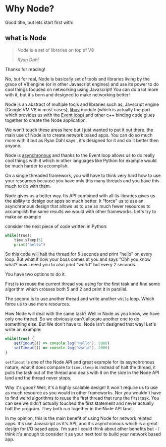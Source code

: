 # Why Node?
Good title, but lets start first with:

## what is Node
> Node is a set of libraries on top of V8 
> 
> *Ryan Dahl*

Thanks for reading! 

No, but for real, Node is basically set of tools and libraries living by the grace of V8 engine (or in other Javascript engines) and use its power to do cool things focused on networking using Javascript! You can do a lot more with it, but it's born and designed to make networking better! 

Node is an abstract of multiple tools and libraries such as, Javscript engine (Google VM V8 in most cases), [libuv](https://github.com/libuv/libuv) module (which is actually the part which provides us with the [Event loop](./event_loop)) and other c++ binding code glues together to create the Node application. 

We won't touch these areas here but I just wanted to put it out there. the main use of Node is to create network based apps. You can do so much more with it but as Ryan Dahl says , it's designed for it and do it better then anyone. 

Node is [asynchronous](lib/asyncByDesign) and thanks to the Event loop allows us to do really cool things with it which in other languages like Python for example would be much harder to accomplish.

On a single threaded framework, you will have to think very hard how to use your resources because you have only this many threads and you have this much to do with them. 

Node gives us a better way. Its API combined with all its libraries gives us the ability to design our apps so much better. It "force" us to use an asynchronous design that allows us to use so much fewer resources to accomplish the same results we would with other frameworks. Let's try to make an example

consider the next piece of code written in Python:

```py
while(true):
    time.sleep(5)
    print("hello")
```

So this code will halt the thread for 5 seconds and print "hello" on every loop.
But what if now your boss comes at you and says "Ohh you know what? now I need you to also print "world" but every 2 seconds.

You have two options to do it.

First is to reuse the current thread you using for the first task and find some algorithm which crosses both 5 and 2 and print it in parallel.  

The second is to use another thread and write another `while` loop. Which force us to use more resources. 

How Node will deal with the same task? 
Well in Node as you know, we have only one thread. So we obviously can't allocate another one to do something else. But We don't have to. Node isn't designed that way! Let's write an example:

```js
while(true) {
    setTimout(() => console.log("Hello"), 5000)
    setTimout(() => console.log("world"), 2000)
}
```

`setTimout` is one of the Node API and great example for its asynchronous nature, what it does compare to `time.sleep` is instead of halt the thread, it pulls the task out of the thread and deals with it on the side in the Node API land and the thread never stops.

Why it's good? Well, it's a highly scalable design! It won't require us to use as much resource as you would in other frameworks. Nor you wouldn't have to find weird algorithms to reuse the first thread that runs the first task. You can see we didn't actually touched the first statement and never actually halt the program. They both run together in the Node API land.

In my opinion, this is the main benefit of using Node for network related apps. It's use Javascript as it's API, and it's asynchronous which is a great design for I/O based apps. I'm sure I could think about other benefits but - I think it's enough to consider it as your next tool to build your network based app.